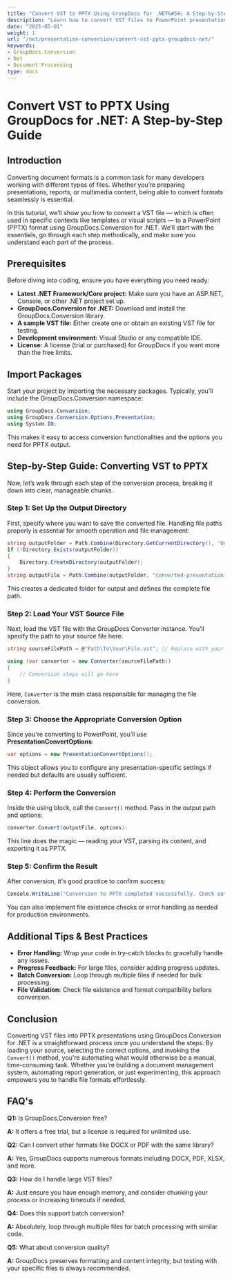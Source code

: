 ```yaml
---
title: "Convert VST to PPTX Using GroupDocs for .NET&#58; A Step-by-Step Guide"
description: "Learn how to convert VST files to PowerPoint presentations using GroupDocs.Conversion for .NET with this comprehensive guide."
date: "2025-05-01"
weight: 1
url: "/net/presentation-conversion/convert-vst-pptx-groupdocs-net/"
keywords:
- GroupDocs.Conversion
- Net
- Document Processing
type: docs
---
```

# Convert VST to PPTX Using GroupDocs for .NET: A Step-by-Step Guide

## Introduction

Converting document formats is a common task for many developers working with different types of files. Whether you’re preparing presentations, reports, or multimedia content, being able to convert formats seamlessly is essential.  

In this tutorial, we’ll show you how to convert a VST file — which is often used in specific contexts like templates or visual scripts — to a PowerPoint (PPTX) format using GroupDocs.Conversion for .NET. We’ll start with the essentials, go through each step methodically, and make sure you understand each part of the process.


## Prerequisites

Before diving into coding, ensure you have everything you need ready:

- **Latest .NET Framework/Core project:** Make sure you have an ASP.NET, Console, or other .NET project set up.
- **GroupDocs.Conversion for .NET:** Download and install the GroupDocs.Conversion library.
- **A sample VST file:** Either create one or obtain an existing VST file for testing.
- **Development environment:** Visual Studio or any compatible IDE.
- **License:** A license (trial or purchased) for GroupDocs if you want more than the free limits.


## Import Packages

Start your project by importing the necessary packages. Typically, you’ll include the GroupDocs.Conversion namespace:

```csharp
using GroupDocs.Conversion;
using GroupDocs.Conversion.Options.Presentation;
using System.IO;
```

This makes it easy to access conversion functionalities and the options you need for PPTX output.


## Step-by-Step Guide: Converting VST to PPTX

Now, let’s walk through each step of the conversion process, breaking it down into clear, manageable chunks.


### **Step 1: Set Up the Output Directory**

First, specify where you want to save the converted file. Handling file paths properly is essential for smooth operation and file management:

```csharp
string outputFolder = Path.Combine(Directory.GetCurrentDirectory(), "Output");
if (!Directory.Exists(outputFolder))
{
    Directory.CreateDirectory(outputFolder);
}
string outputFile = Path.Combine(outputFolder, "converted-presentation.pptx");
```

This creates a dedicated folder for output and defines the complete file path.


### **Step 2: Load Your VST Source File**

Next, load the VST file with the GroupDocs Converter instance. You’ll specify the path to your source file here:

```csharp
string sourceFilePath = @"Path\To\Your\File.vst"; // Replace with your actual file path

using (var converter = new Converter(sourceFilePath))
{
    // Conversion steps will go here
}
```

Here, `Converter` is the main class responsible for managing the file conversion.


### **Step 3: Choose the Appropriate Conversion Option**

Since you're converting to PowerPoint, you’ll use **PresentationConvertOptions**:

```csharp
var options = new PresentationConvertOptions();
```

This object allows you to configure any presentation-specific settings if needed but defaults are usually sufficient.


### **Step 4: Perform the Conversion**

Inside the using block, call the `Convert()` method. Pass in the output path and options:

```csharp
converter.Convert(outputFile, options);
```

This line does the magic — reading your VST, parsing its content, and exporting it as PPTX.


### **Step 5: Confirm the Result**

After conversion, it's good practice to confirm success:

```csharp
Console.WriteLine("Conversion to PPTX completed successfully. Check output in {0}", outputFolder);
```

You can also implement file existence checks or error handling as needed for production environments.


## Additional Tips & Best Practices

- **Error Handling:** Wrap your code in try-catch blocks to gracefully handle any issues.
- **Progress Feedback:** For large files, consider adding progress updates.
- **Batch Conversion:** Loop through multiple files if needed for bulk processing.
- **File Validation:** Check file existence and format compatibility before conversion.


## Conclusion

Converting VST files into PPTX presentations using GroupDocs.Conversion for .NET is a straightforward process once you understand the steps. By loading your source, selecting the correct options, and invoking the `Convert()` method, you're automating what would otherwise be a manual, time-consuming task. Whether you’re building a document management system, automating report generation, or just experimenting, this approach empowers you to handle file formats effortlessly.

## FAQ's

**Q1:** Is GroupDocs.Conversion free?  

**A:** It offers a free trial, but a license is required for unlimited use.

**Q2:** Can I convert other formats like DOCX or PDF with the same library?  

**A:** Yes, GroupDocs supports numerous formats including DOCX, PDF, XLSX, and more.

**Q3:** How do I handle large VST files?  

**A:** Just ensure you have enough memory, and consider chunking your process or increasing timeouts if needed.

**Q4:** Does this support batch conversion?  

**A:** Absolutely, loop through multiple files for batch processing with similar code.

**Q5:** What about conversion quality?  

**A:** GroupDocs preserves formatting and content integrity, but testing with your specific files is always recommended.
